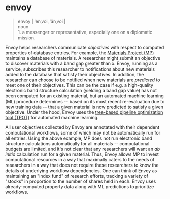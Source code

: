# envoy

> envoy | ˈenˌvoi, ˈänˌvoi |
> <br>noun<br>1. a messenger or representative, especially one on a diplomatic mission.

Envoy helps researchers communicate *objectives* with respect to computed properties of database entries. For example,
the [Materials Project (MP)](https://materialsproject.org) maintains a database of materials. A researcher might submit an
objective to discover materials with a band gap greater than *x*. Envoy, running as a service, subscribes this
researcher to notifications about new materials added to the database that satisfy their objectives. In addition, the
researcher can choose to be notified when new materials are *predicted* to meet one of their objectives. This can
be the case if e.g. a high-quality electronic band structure calculation (yielding a band gap value) has not been
computed for an existing material, but an automated machine learning (ML) procedure determines -- based on its most recent
re-evaluation due to new training data -- that a given material is now predicted to satisfy a given objective. Under
the hood, Envoy uses the [tree-based pipeline optimization tool (TPOT)](https://epistasislab.github.io/tpot/) for
automated machine learning.

All user objectives collected by Envoy are annotated with their dependent computational workflows, some of which may
not be automatically run for all entries. Using the above example, MP does not run electronic band structure
calculations automatically for all materials -- computational budgets are limited, and it's not clear that any
researchers will want an *ab initio* calculation run for a given material. Thus, Envoy allows MP to invest
computational resources in a way that maximally caters to the needs of researchers in a way that does not require these
researchers to know the details of underlying workflow dependencies. One can think of Envoy as maintaining an "index
fund" of research efforts, tracking a variety of "stocks" in proportion to the number of shares held in
each. Envoy uses already-computed property data along with ML predictions to prioritize workflows.